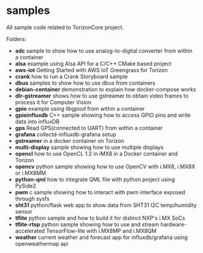 # samples

All sample code related to TorizonCore project.

Folders:

- **adc**
  sample to show how to use analog-to-digital converter from within a container
- **alsa**
  example using Alsa API for a C/C++ CMake based project
- **aws-iot**
  Getting Started with AWS IoT Greengrass for Torizon
- **crank**
  how to run a Crank Storyboard sample
- **dbus**
  samples to show how to use dbus from containers
- **debian-container**
  demonstration to explain how docker-compose works
- **dlr-gstreamer**
  shows how to use gstreamer to obtain video frames to process it for Computer Vision
- **gpio**
  example using libgpiod from within a container
- **gpioinfluxdb**
  C++ sample showing how to access GPIO pins and write data into influxDB
- **gps**
  Read GPS(connected to UART) from within a container
- **grafana**
  collectd-influxdb-grafana setup
- **gstreamer**
  in a docker container on Torizon
- **multi-display**
  sample showing how to use multiple displays
- **opencl**
  how to use OpenCL 1.2 in iMX8 in a Docker container and Torizon
- **opencv**
  python sample showing how to use OpenCV with i.MX8, i.MX8X or i.MX8MM
- **python-qml**
  how to integrate QML file with python project using PySide2
- **pwm**
  c sample showing how to interact with pwm interface exposed through sysfs
- **sht31**
  python/flask web app to show data from SHT31 I2C temp/humidity sensor
- **tflite**
  python sample and how to build it for distinct NXP's i.MX SoCs
- **tflite-rtsp**
  python sample showing how to use and stream hardware-accelerated TensorFlow-lite with i.MX8MP and i.MX8QM
- **weather**
  current weather and forecast app for influxdb/grafana using openweathermap api
